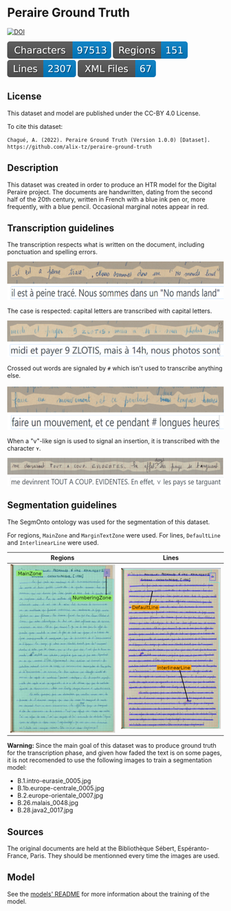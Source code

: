 Peraire Ground Truth
=====================

[![DOI](https://zenodo.org/badge/523701721.svg)](https://zenodo.org/badge/latestdoi/523701721)

![characters badge](badges/characters.svg) ![regions badge](badges/regions.svg) ![lines badge](badges/lines.svg) ![files badge](badges/files.svg) 

## License

This dataset and model are published under the CC-BY 4.0 License.

To cite this dataset:

```
Chagué, A. (2022). Peraire Ground Truth (Version 1.0.0) [Dataset]. https://github.com/alix-tz/peraire-ground-truth
```

## Description

This dataset was created in order to produce an HTR model for the Digital Peraire project. The documents are handwritten, dating from the second half of the 20th century, written in French with a blue ink pen or, more frequently, with a blue pencil. Occasional marginal notes appear in red. 

## Transcription guidelines

The transcription respects what is written on the document, including ponctuation and spelling errors. 

![image](./assets/img/guidelines_spelling.png)

The case is respected: capital letters are transcribed with capital letters.

![image](./assets/img/guidelines_capitals.png)

Crossed out words are signaled by `#` which isn't used to transcribe anything else.

![image](./assets/img/guidelines_crossed.png)

When a "v"-like sign is used to signal an insertion, it is transcribed with the character `⋎`.

![image](./assets/img/guidelines_insertions.png)

## Segmentation guidelines

The SegmOnto ontology was used for the segmentation of this dataset. 

For regions, `MainZone` and `MarginTextZone` were used. For lines, `DefaultLine` and `InterlinearLine` were used. 

| Regions | Lines |
| :-----: | :---: |
| ![visualizing the types of regions](./assets/img/segmonto_zones.png) | ![visualizing the type of lines](./assets/img/segmonto_lines.png) |

**Warning:** Since the main goal of this dataset was to produce ground truth for the transcription phase, and given how faded the text is on some pages, it is not recomended to use the following images to train a segmentation model:

- B.1.intro-eurasie_0005.jpg
- B.1b.europe-centrale_0005.jpg
- B.2.europe-orientale_0007.jpg 
- B.26.malais_0048.jpg
- B.28.java2_0017.jpg

## Sources

The original documents are held at the Bibliothèque Sébert, Espéranto-France, Paris. They should be mentionned every time the images are used. 

## Model

See the [models' README](https://github.com/alix-tz/peraire-ground-truth/blob/master/models/readme.md) for more information about the training of the model. 

<!--

## Trainset preparation

With Kraken 4.1.2.

```
ketos compile --random-split 0.8 0.1 0.1 -f xml -o train.arrow $PWD/../data/train/*.xml
```

-->